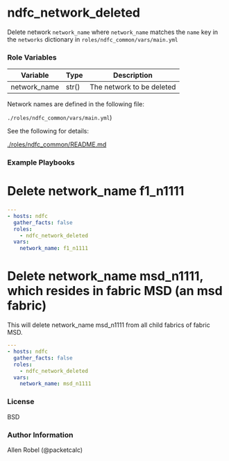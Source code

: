 # ndfc_network_deleted

Delete network ``network_name`` where ``network_name`` matches the ``name`` key in the ``networks`` dictionary in ``roles/ndfc_common/vars/main.yml``

### Role Variables

Variable        | Type  | Description
----------------|-------|----------------------------------------
network_name    | str() | The network to be deleted

Network names are defined in the following file:

``./roles/ndfc_common/vars/main.yml``)

See the following for details:

[./roles/ndfc_common/README.md](https://github.com/allenrobel/ndfc-roles/tree/master/roles/ndfc_common/README.md)


### Example Playbooks

# Delete network_name f1_n1111

```yaml
---
- hosts: ndfc
  gather_facts: false
  roles:
    - ndfc_network_deleted
  vars:
    network_name: f1_n1111
```

# Delete network_name msd_n1111, which resides in fabric MSD (an msd fabric)

This will delete network_name msd_n1111 from all child fabrics of fabric MSD.

```yaml
---
- hosts: ndfc
  gather_facts: false
  roles:
    - ndfc_network_deleted
  vars:
    network_name: msd_n1111
```

### License

BSD

### Author Information

Allen Robel (@packetcalc)
